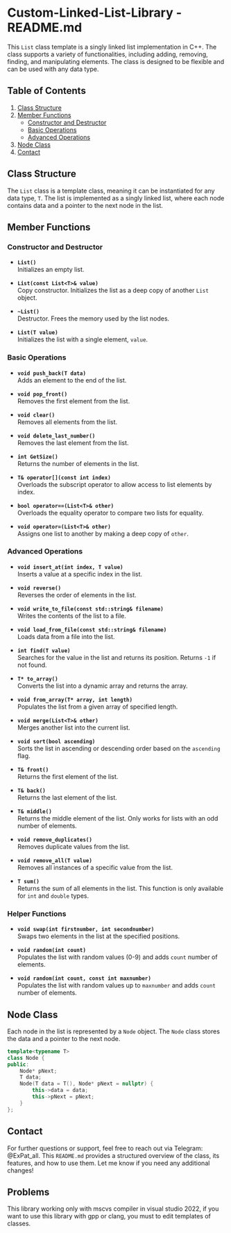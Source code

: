 # Custom-Linked-List-Library - README.md

This `List` class template is a singly linked list implementation in C++. The class supports a variety of functionalities, including adding, removing, finding, and manipulating elements. The class is designed to be flexible and can be used with any data type.

## Table of Contents

1. [Class Structure](#class-structure)
2. [Member Functions](#member-functions)
   - [Constructor and Destructor](#constructor-and-destructor)
   - [Basic Operations](#basic-operations)
   - [Advanced Operations](#advanced-operations)
3. [Node Class](#node-class)
4. [Contact](#contact)

## Class Structure

The `List` class is a template class, meaning it can be instantiated for any data type, `T`. The list is implemented as a singly linked list, where each node contains data and a pointer to the next node in the list.

## Member Functions

### Constructor and Destructor

- **`List()`**  
  Initializes an empty list.

- **`List(const List<T>& value)`**  
  Copy constructor. Initializes the list as a deep copy of another `List` object.

- **`~List()`**  
  Destructor. Frees the memory used by the list nodes.

- **`List(T value)`**  
  Initializes the list with a single element, `value`.

### Basic Operations

- **`void push_back(T data)`**  
  Adds an element to the end of the list.

- **`void pop_front()`**  
  Removes the first element from the list.

- **`void clear()`**  
  Removes all elements from the list.

- **`void delete_last_number()`**  
  Removes the last element from the list.

- **`int GetSize()`**  
  Returns the number of elements in the list.

- **`T& operator[](const int index)`**  
  Overloads the subscript operator to allow access to list elements by index.

- **`bool operator==(List<T>& other)`**  
  Overloads the equality operator to compare two lists for equality.

- **`void operator=(List<T>& other)`**  
  Assigns one list to another by making a deep copy of `other`.

### Advanced Operations

- **`void insert_at(int index, T value)`**  
  Inserts a value at a specific index in the list.

- **`void reverse()`**  
  Reverses the order of elements in the list.

- **`void write_to_file(const std::string& filename)`**  
  Writes the contents of the list to a file.

- **`void load_from_file(const std::string& filename)`**  
  Loads data from a file into the list.

- **`int find(T value)`**  
  Searches for the value in the list and returns its position. Returns `-1` if not found.

- **`T* to_array()`**  
  Converts the list into a dynamic array and returns the array.

- **`void from_array(T* array, int length)`**  
  Populates the list from a given array of specified length.

- **`void merge(List<T>& other)`**  
  Merges another list into the current list.

- **`void sort(bool ascending)`**  
  Sorts the list in ascending or descending order based on the `ascending` flag.

- **`T& front()`**  
  Returns the first element of the list.

- **`T& back()`**  
  Returns the last element of the list.

- **`T& middle()`**  
  Returns the middle element of the list. Only works for lists with an odd number of elements.

- **`void remove_duplicates()`**  
  Removes duplicate values from the list.

- **`void remove_all(T value)`**  
  Removes all instances of a specific value from the list.

- **`T sum()`**  
  Returns the sum of all elements in the list. This function is only available for `int` and `double` types.

### Helper Functions

- **`void swap(int firstnumber, int secondnumber)`**  
  Swaps two elements in the list at the specified positions.

- **`void random(int count)`**  
  Populates the list with random values (0-9) and adds `count` number of elements.

- **`void random(int count, const int maxnumber)`**  
  Populates the list with random values up to `maxnumber` and adds `count` number of elements.

## Node Class

Each node in the list is represented by a `Node` object. The `Node` class stores the data and a pointer to the next node.

```cpp
template<typename T>
class Node {
public:
    Node* pNext;
    T data;
    Node(T data = T(), Node* pNext = nullptr) {
        this->data = data;
        this->pNext = pNext;
    }
};
```

## Contact
For further questions or support, feel free to reach out via Telegram: @ExPat_all. 
This `README.md` provides a structured overview of the class, its features, and how to use them. Let me know if you need any additional changes!

## Problems
This library working only with mscvs compiler in visual studio 2022, if you want to use this library with gpp or clang, you must to edit templates of classes.

